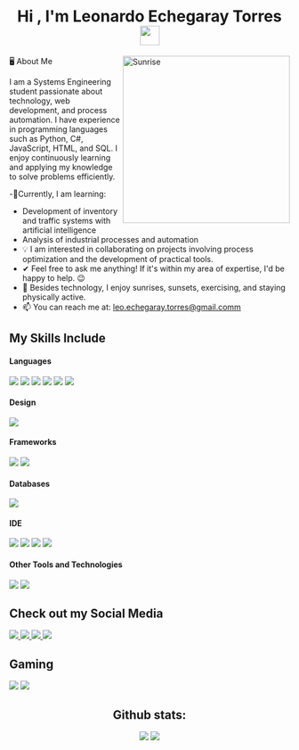 <h1 align="center">Hi , I'm Leonardo Echegaray Torres <img src="https://media.giphy.com/media/hvRJCLFzcasrR4ia7z/giphy.gif" width="35"></h1>
<img align="right" width=300px alt="Sunrise" src="https://media3.giphy.com/media/v1.Y2lkPTc5MGI3NjExN29iOWZvZHNmdHkxc3JtbnV1dTMxN2hkN21qejN0eWU4anV4cXpraSZlcD12MV9pbnRlcm5hbF9naWZfYnlfaWQmY3Q9Zw/JoIcxJVEBTe1NBj9hR/giphy.gif" />

🖥️ About Me

I am a Systems Engineering student passionate about technology, web development, and process automation. I have experience in programming languages such as Python, C#, JavaScript, HTML, and SQL. I enjoy continuously learning and applying my knowledge to solve problems efficiently.

-🌱Currently, I am learning:
- Development of inventory and traffic systems with artificial intelligence
- Analysis of industrial processes and automation
- 💡 I am interested in collaborating on projects involving process optimization and the development of practical tools.
- ✔  Feel free to ask me anything! If it's within my area of expertise, I'd be happy to help. 😉
- 🌅 Besides technology, I enjoy sunrises, sunsets, exercising, and staying physically active.
- 📫 You can reach me at: [leo.echegaray.torres@gmail.comm](mailto:leo.echegaray.torres@gmail.com)

## My Skills Include

<h4> Languages </h4>
<span> 
  <img src="https://img.shields.io/badge/HTML5-E34F26?style=for-the-badge&logo=html5&logoColor=white">
  <img src="https://img.shields.io/badge/CSS3-1572B6?style=for-the-badge&logo=css3&logoColor=white">
  <img src="https://img.shields.io/badge/JavaScript-F7DF1E?style=for-the-badge&logo=javascript&logoColor=black">
  <img src="https://img.shields.io/badge/Java-ED8B00?style=for-the-badge&logo=java&logoColor=white">
  <img src="https://img.shields.io/badge/python-3670A0?style=for-the-badge&logo=python&logoColor=ffdd54">
  <img src="https://img.shields.io/badge/c%23-%23239120.svg?style=for-the-badge&logo=csharp&logoColor=white">
</span>

<h4> Design </h4>
<span>
  <img src="https://img.shields.io/badge/figma-%23F24E1E.svg?style=for-the-badge&logo=figma&logoColor=white">
</span>

<h4> Frameworks </h4>
<span>
  <img src="https://img.shields.io/badge/Bootstrap-563D7C?style=for-the-badge&logo=bootstrap&logoColor=white">
  <img src="https://img.shields.io/badge/.NET-5C2D91?style=for-the-badge&logo=.net&logoColor=white">
</span>

<h4> Databases </h4>
<span>
  <img src="https://img.shields.io/badge/MySQL-00000F?style=for-the-badge&logo=mysql&logoColor=white">
</span>

<h4> IDE </h4>
<span>
<img src="https://img.shields.io/badge/Visual_Studio_Code-0078D4?style=for-the-badge&logo=visual%20studio%20code&logoColor=white">
<img src="https://img.shields.io/badge/Visual%20Studio-5C2D91.svg?style=for-the-badge&logo=visual-studio&logoColor=white">
<img src="https://img.shields.io/badge/Google%20Colab-%23F9A825.svg?style=for-the-badge&logo=googlecolab&logoColor=white">
<img src="https://img.shields.io/badge/NetBeansIDE-1B6AC6.svg?style=for-the-badge&logo=apache-netbeans-ide&logoColor=white">


<h4> Other Tools and Technologies </h4>
<span>
  <img src="https://img.shields.io/badge/Git-F05032?style=for-the-badge&logo=git&logoColor=white">
  <img src="https://img.shields.io/badge/power_bi-F2C811?style=for-the-badge&logo=powerbi&logoColor=black">
</span>

## Check out my Social Media
<a href = "">
  <img src= "https://img.shields.io/badge/Gmail-D14836?style=for-the-badge&logo=gmail&logoColor=white">
</a>
<a href = "">
  <img src= "https://img.shields.io/badge/linkedin-%230077B5.svg?style=for-the-badge&logo=linkedin&logoColor=white">
</a>
<a href = "">
  <img src= "https://img.shields.io/badge/Discord-%235865F2.svg?style=for-the-badge&logo=discord&logoColor=whit">
</a>
<a href = "">
  <img src= "https://img.shields.io/badge/Instagram-%23E4405F.svg?style=for-the-badge&logo=Instagram&logoColor=white">
</a>

## Gaming
<img src= "https://img.shields.io/badge/battle.net-%2300AEFF.svg?style=for-the-badge&logo=battle.net&logoColor=white">
<img src= "https://img.shields.io/badge/steam-%23000000.svg?style=for-the-badge&logo=steam&logoColor=white">


<div align="center">
<h2>Github stats:</h2> 

[![](https://github-readme-stats.vercel.app/api?username=LeonardEchegaray15&show_icons=true&theme=tokyonight&hide_border=true&locale=en)](https://github.com/LeonardEchegaray15)
[![](https://github-readme-streak-stats.herokuapp.com/?user=LeonardEchegaray15&theme=material-palenight)](https://github.com/LeonardEchegaray15)
</div>

